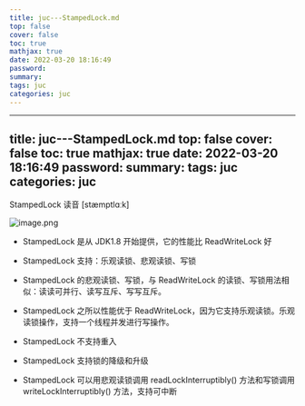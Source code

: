 ```yaml
---
title: juc---StampedLock.md
top: false
cover: false
toc: true
mathjax: true
date: 2022-03-20 18:16:49
password:
summary:
tags: juc
categories: juc
---
```

---
title: juc---StampedLock.md
top: false
cover: false
toc: true
mathjax: true
date: 2022-03-20 18:16:49
password:
summary:
tags: juc
categories: juc
---
StampedLock 读音 [stæmptlɑːk]

![image.png](https://upload-images.jianshu.io/upload_images/13965490-7dd060c8461b3e17.png?imageMogr2/auto-orient/strip%7CimageView2/2/w/1240)



- StampedLock 是从 JDK1.8 开始提供，它的性能比 ReadWriteLock 好

- StampedLock 支持：乐观读锁、悲观读锁、写锁

- StampedLock 的悲观读锁、写锁，与 ReadWriteLock 的读锁、写锁用法相似：读读可并行、读写互斥、写写互斥。

- StampedLock 之所以性能优于 ReadWriteLock，因为它支持乐观读锁。乐观读锁操作，支持一个线程并发进行写操作。

- StampedLock 不支持重入

- StampedLock 支持锁的降级和升级

- StampedLock 可以用悲观读锁调用 readLockInterruptibly() 方法和写锁调用 writeLockInterruptibly() 方法，支持可中断
